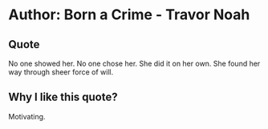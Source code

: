 # Author: Born a Crime - Travor Noah

## Quote

No one showed her. No one chose her. She did it on her own. She found her way through sheer force of will.

## Why I like this quote?

Motivating.
